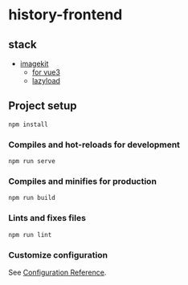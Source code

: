 # history-frontend

## stack

- [imagekit](https://docs.imagekit.io/getting-started/quickstart-guides/vuejs)
  - [for vue3](https://github.com/guastallaigor/vue-image-kit) 
  - [lazyload](https://helloinyong.tistory.com/297)


## Project setup
```
npm install
```

### Compiles and hot-reloads for development
```
npm run serve
```

### Compiles and minifies for production
```
npm run build
```

### Lints and fixes files
```
npm run lint
```

### Customize configuration
See [Configuration Reference](https://cli.vuejs.org/config/).
